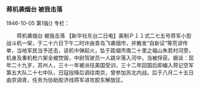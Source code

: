 ### 蒋机袭烟台  被我击落

1946-10-05
第1版()
专栏：

　　蒋机袭烟台
    被我击落
    【新华社东台二日电】美制Ｐ１１式二七五号蒋军小型战斗机一架，于二十六日下午二时许由青岛飞袭烟市，并散发“自新证”等荒谬传单，当地军民当予还击，该机中弹起火，坠于距烟市南二十里之福山朱若村河旁，机身及重机枪六架全被焚毁，中尉驾驶员一人跳伞落入河中，当被俘获。据谈：现年二十九岁，苏州人，三十一年被派往美国受训，三十二年回国后即编入蒋记空军第五大队二十七中队，日寇投降后调往南京，曾参加苏北内战。后于八月二十五日由京调青，任务为协助胶济线蒋军进攻胶东解放区。
